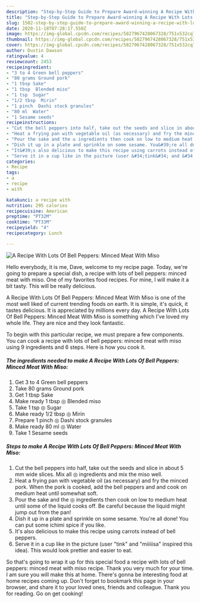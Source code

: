 ```yaml
---
description: "Step-by-Step Guide to Prepare Award-winning A Recipe With Lots Of Bell Peppers: Minced Meat With Miso"
title: "Step-by-Step Guide to Prepare Award-winning A Recipe With Lots Of Bell Peppers: Minced Meat With Miso"
slug: 1502-step-by-step-guide-to-prepare-award-winning-a-recipe-with-lots-of-bell-peppers-minced-meat-with-miso
date: 2020-11-18T07:28:17.550Z
image: https://img-global.cpcdn.com/recipes/5827967428067328/751x532cq70/a-recipe-with-lots-of-bell-peppers-minced-meat-with-miso-recipe-main-photo.jpg
thumbnail: https://img-global.cpcdn.com/recipes/5827967428067328/751x532cq70/a-recipe-with-lots-of-bell-peppers-minced-meat-with-miso-recipe-main-photo.jpg
cover: https://img-global.cpcdn.com/recipes/5827967428067328/751x532cq70/a-recipe-with-lots-of-bell-peppers-minced-meat-with-miso-recipe-main-photo.jpg
author: Dustin Dawson
ratingvalue: 4
reviewcount: 2453
recipeingredient:
- "3 to 4 Green bell peppers"
- "80 grams Ground pork"
- "1 tbsp Sake"
- "1 tbsp  Blended miso"
- "1 tsp  Sugar"
- "1/2 tbsp  Mirin"
- "1 pinch  Dashi stock granules"
- "80 ml  Water"
- "1 Sesame seeds"
recipeinstructions:
- "Cut the bell peppers into half, take out the seeds and slice in about 5 mm wide slices. Mix all ◎ ingredients and mix the miso well."
- "Heat a frying pan with vegetable oil (as necessary) and fry the minced pork. When the pork is cooked, add the bell peppers and and cook on medium heat until somewhat soft."
- "Pour the sake and the ◎ ingredients then cook on low to medium heat until some of the liquid cooks off. Be careful because the liquid might jump out from the pan!"
- "Dish it up in a plate and sprinkle on some sesame. You&#39;re all done!  You can put some ichimi spice if you like."
- "It&#39;s also delicious to make this recipe using carrots instead of bell peppers."
- "Serve it in a cup like in the picture (user &#34;tink&#34; and &#34;miiiiisa&#34; inspired this idea). This would look prettier and easier to eat."
categories:
- Recipe
tags:
- a
- recipe
- with

katakunci: a recipe with 
nutrition: 295 calories
recipecuisine: American
preptime: "PT32M"
cooktime: "PT33M"
recipeyield: "4"
recipecategory: Lunch

---
```



![A Recipe With Lots Of Bell Peppers: Minced Meat With Miso](https://img-global.cpcdn.com/recipes/5827967428067328/751x532cq70/a-recipe-with-lots-of-bell-peppers-minced-meat-with-miso-recipe-main-photo.jpg)

Hello everybody, it is me, Dave, welcome to my recipe page. Today, we're going to prepare a special dish, a recipe with lots of bell peppers: minced meat with miso. One of my favorites food recipes. For mine, I will make it a bit tasty. This will be really delicious.



A Recipe With Lots Of Bell Peppers: Minced Meat With Miso is one of the most well liked of current trending foods on earth. It is simple, it's quick, it tastes delicious. It is appreciated by millions every day. A Recipe With Lots Of Bell Peppers: Minced Meat With Miso is something which I've loved my whole life. They are nice and they look fantastic.


To begin with this particular recipe, we must prepare a few components. You can cook a recipe with lots of bell peppers: minced meat with miso using 9 ingredients and 6 steps. Here is how you cook it.

<!--inarticleads1-->

##### The ingredients needed to make A Recipe With Lots Of Bell Peppers: Minced Meat With Miso:

1. Get 3 to 4 Green bell peppers
1. Take 80 grams Ground pork
1. Get 1 tbsp Sake
1. Make ready 1 tbsp ◎ Blended miso
1. Take 1 tsp ◎ Sugar
1. Make ready 1/2 tbsp ◎ Mirin
1. Prepare 1 pinch ◎ Dashi stock granules
1. Make ready 80 ml ◎ Water
1. Take 1 Sesame seeds




<!--inarticleads2-->

##### Steps to make A Recipe With Lots Of Bell Peppers: Minced Meat With Miso:

1. Cut the bell peppers into half, take out the seeds and slice in about 5 mm wide slices. Mix all ◎ ingredients and mix the miso well.
1. Heat a frying pan with vegetable oil (as necessary) and fry the minced pork. When the pork is cooked, add the bell peppers and and cook on medium heat until somewhat soft.
1. Pour the sake and the ◎ ingredients then cook on low to medium heat until some of the liquid cooks off. Be careful because the liquid might jump out from the pan!
1. Dish it up in a plate and sprinkle on some sesame. You&#39;re all done!  You can put some ichimi spice if you like.
1. It&#39;s also delicious to make this recipe using carrots instead of bell peppers.
1. Serve it in a cup like in the picture (user &#34;tink&#34; and &#34;miiiiisa&#34; inspired this idea). This would look prettier and easier to eat.




So that's going to wrap it up for this special food a recipe with lots of bell peppers: minced meat with miso recipe. Thank you very much for your time. I am sure you will make this at home. There's gonna be interesting food at home recipes coming up. Don't forget to bookmark this page in your browser, and share it to your loved ones, friends and colleague. Thank you for reading. Go on get cooking!
